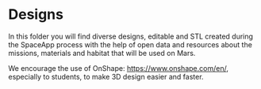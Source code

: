 # Designs

In this folder you will find diverse designs, editable and STL created during the SpaceApp process with the help of open data and resources about the missions, materials and habitat that will be used on Mars.

We encourage the use of OnShape: https://www.onshape.com/en/, especially to students, to make 3D design easier and faster.
